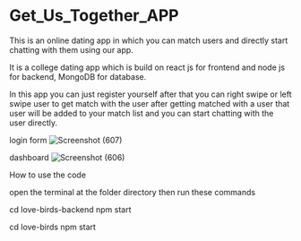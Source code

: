 # Get_Us_Together_APP
This is an online dating app in which you can match users and directly start chatting with them using our app.

It is a college dating app which is build on react js for frontend and node js for backend, MongoDB for database.

In this app you can just register yourself after that you can right swipe or left swipe user to get match with the user after getting matched with a user that user will be added to your match list and you can start chatting with the user directly.

login form
![Screenshot (607)](https://user-images.githubusercontent.com/39143379/126707325-13a47128-f582-41de-a499-41e08da5d74d.png)

dashboard
![Screenshot (606)](https://user-images.githubusercontent.com/39143379/126707333-477c2f95-27b6-459f-ab6e-31c7a3552430.png)




How to use the code 

open the terminal at the folder directory 
then run these commands

cd love-birds-backend
npm start

cd love-birds
npm start

